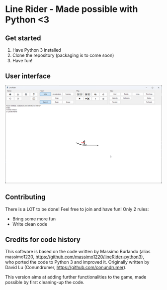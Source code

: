 # Line Rider - Made possible with Python <3

## Get started
1. Have Python 3 installed
2. Clone the repository (packaging is to come soon)
3. Have fun!

## User interface
![User interface](assets/01_screenshot_interface.png)

## Contributing
There is a LOT to be done! Feel free to join and have fun!
Only 2 rules:
- Bring some more fun
- Write clean code

## Credits for code history
This software is based on the code written by Massimo Burlando (alias massimo1220, https://github.com/massimo1220/lineRider-python3), \
who ported the code to Python 3 and improved it. Originally written by David Lu (Conundrumer, https://github.com/conundrumer).

This version aims at adding further functionalities to the game, made possible by first cleaning-up the code.

